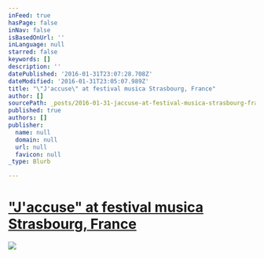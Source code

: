```yaml
---
inFeed: true
hasPage: false
inNav: false
isBasedOnUrl: ''
inLanguage: null
starred: false
keywords: []
description: ''
datePublished: '2016-01-31T23:07:28.708Z'
dateModified: '2016-01-31T23:05:07.989Z'
title: "\"J'accuse\" at festival musica Strasbourg, France"
author: []
sourcePath: _posts/2016-01-31-jaccuse-at-festival-musica-strasbourg-france.md
published: true
authors: []
publisher:
  name: null
  domain: null
  url: null
  favicon: null
_type: Blurb

---
```

# ["J'accuse" at festival musica Strasbourg, France][0]
![](https://the-grid-user-content.s3-us-west-2.amazonaws.com/a1499a39-f058-44fe-989a-cdad49580be5.jpg)

[0]: http://www.festivalmusica.org/edition/2015/manifestation/1563/jaccuse